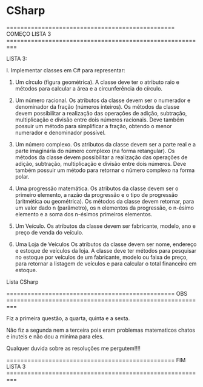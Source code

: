 CSharp
======

================================================ COMEÇO LISTA 3 =========================================================

LISTA 3:

I. Implementar classes em C# para representar: 

1. Um círculo (figura geométrica). 
A classe deve ter o atributo raio e métodos para calcular a área e a circunferência do círculo. 


2. Um número racional. 
Os atributos da classe devem ser o numerador e denominador da fração (números inteiros). Os métodos da classe 
devem possibilitar a realização das operações de adição, subtração, multiplicação e divisão entre dois números 
racionais. Deve também possuir um método para simplificar a fração, obtendo o menor numerador e denominador 
possível. 

3. Um número complexo. 
Os atributos da classe devem ser a parte real e a parte imaginária do número complexo (na forma retangular). Os 
métodos da classe devem possibilitar a realização das operações de adição, subtração, multiplicação e divisão 
entre dois números. Deve também possuir um método para retornar o número complexo na forma polar. 


4. Uma progressão matemática. 
Os atributos da classe devem ser o primeiro elemento, a razão da progressão e o tipo de progressão (aritmética 
ou geométrica). Os métodos da classe devem retornar, para um valor dado n (parâmetro), os n elementos da 
progressão, o n-ésimo elemento e a soma dos n-ésimos primeiros elementos. 



5. Um Veículo. 
Os atributos da classe devem ser fabricante, modelo, ano e preço de venda do veículo. 

6. Uma Loja de Veículos 
Os atributos da classe devem ser nome, endereço e estoque de veículos da loja. A classe deve ter métodos para 
pesquisar no estoque por veículos de um fabricante, modelo ou faixa de preço, para retornar a listagem de 
veículos e para calcular o total financeiro em estoque. 

Lista CSharp

================================================ OBS =========================================================

Fiz a primeira questão, a quarta, quinta e a sexta.

Não fiz a segunda nem a terceira pois eram problemas matematicos chatos e inuteis e não dou a minima para eles.

Qualquer duvida sobre as resoluções me pergutem!!!!

================================================ FIM LISTA 3 =========================================================


